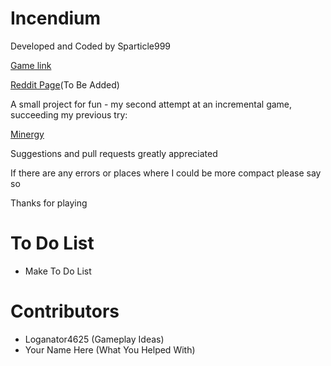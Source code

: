 # Incendium

Developed and Coded by Sparticle999

[Game link](http://sparticle999.github.io/Minergy2/)

[Reddit Page]()(To Be Added)

A small project for fun - my second attempt at an incremental game, succeeding my previous try:

[Minergy](http://sparticle999.github.io/Minergy/)

Suggestions and pull requests greatly appreciated

If there are any errors or places where I could be more compact please say so

Thanks for playing

# To Do List

- Make To Do List

# Contributors
- Loganator4625 (Gameplay Ideas)
- Your Name Here (What You Helped With)
